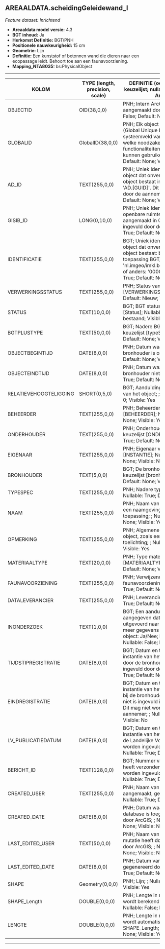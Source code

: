 ## AREAALDATA.scheidingGeleidewand_l

*Feature dataset: Inrichtend*


* __Areaaldata model versie:__ 4.3
* __BGT inhoud:__ Ja
* __Herkomst Definitie:__ BGT/PNH
* __Positionele nauwkeurigheid:__ 15 cm
* __Geometrie:__ Lijn
* __Definitie:__ Een kunststof of betonnen wand die dieren naar een ecopassage leidt. Behoort toe aan een faunavoorziening.
* __Mapping_NTA8035:__ bs:PhysicalObject

***

|__KOLOM__                           |__TYPE (length, precision, scale)__          	|__DEFINITIE__ (oorsprong; beschrijving; keuzelijst; nullable; default; zichtbaar in Areaalviewer)|
|------                              |----          	                            |-----    |
|OBJECTID                            |OID(38,0,0)                                   |PNH; Intern ArcGIS Identificatienummer, aangemaakt door ArcGIS; ; Nullable: False; Default: None; Visible: Yes|
|GLOBALID                            |GlobalID(38,0,0)                              |PNH; Elk object heeft een unieke GlobalID (Global Unique Identifier). Dit is een systeemveld van de ArcGIS software welke noodzakelijk is om een aantal functionaliteiten binnen deze software te kunnen gebruiken; ; Nullable: False; Default: None; Visible: Yes|
|AD_ID                               |TEXT(255,0,0)                                 |PNH; Uniek identificatienummer voor het object dat onveranderlijk is zolang het object bestaat in Areaaldata: in format 'AD.[GUID]'. Dit moet worden ingevuld door de aannemer; ; Nullable: False; Default: None; Visible: Yes|
|GISIB_ID                            |LONG(0,10,0)                                  |PNH; Uniek Identificatienummer beheer openbare ruimte (GISIB), wordt aangemaakt in GISIB en mag niet worden ingevuld door de aannemer; ; Nullable: True; Default: None; Visible: No|
|IDENTIFICATIE                       |TEXT(255,0,0)                                 |BGT; Uniek identificatienummer voor het object dat onveranderlijk is zolang het object bestaat: bevat indien van toepassing BGT/IMKL ID in format 'nl.imgeo/imkl.bronhouderscode.LokaalID' of anders: '00000'.LokaalID; ; Nullable: True; Default: None; Visible: No|
|VERWERKINGSSTATUS                   |TEXT(255,0,0)                                 |PNH; Status van de gegevens; keuzelijst [VERWERKINGSSTATUS]; Nullable: False; Default: Nieuw; Visible: Yes|
|STATUS                              |TEXT(10,0,0)                                  |BGT; BGT status van het object; keuzelijst [Status]; Nullable: False; Default: bestaand; Visible: No|
|BGTPLUSTYPE                         |TEXT(50,0,0)                                  |BGT; Nadere BGT typering van het object; keuzelijst [typeSHDLijn]; Nullable: True; Default: None; Visible: No|
|OBJECTBEGINTIJD                     |DATE(8,0,0)                                   |PNH; Datum waarop het object bij de bronhouder is ontstaan; ; Nullable: True; Default: None; Visible: Yes|
|OBJECTEINDTIJD                      |DATE(8,0,0)                                   |PNH; Datum waarop het object bij de bronhouder niet meer geldig is; ; Nullable: True; Default: None; Visible: Yes|
|RELATIEVEHOOGTELIGGING              |SHORT(0,5,0)                                  |BGT; Aanduiding voor de relatieve hoogte van het object; ; Nullable: False; Default: 0; Visible: Yes|
|BEHEERDER                           |TEXT(255,0,0)                                 |PNH; Beheerder van het object; keuzelijst [BEHEERDER]; Nullable: True; Default: None; Visible: Yes|
|ONDERHOUDER                         |TEXT(255,0,0)                                 |PNH; Onderhouder van het object; keuzelijst [ONDERHOUDER]; Nullable: True; Default: None; Visible: No|
|EIGENAAR                            |TEXT(255,0,0)                                 |PNH; Eigenaar van het object; keuzelijst [INSTANTIE]; Nullable: True; Default: None; Visible: No|
|BRONHOUDER                          |TEXT(5,0,0)                                   |BGT; De bronhoudercode van het object; keuzelijst [bronhouder]; Nullable: False; Default: None; Visible: Yes|
|TYPESPEC                            |TEXT(255,0,0)                                 |PNH; Nadere typering van het object; ; Nullable: True; Default: None; Visible: Yes|
|NAAM                                |TEXT(255,0,0)                                 |PNH; Naam van het Element. Let op hier is een naamgevings systematiek op van toepassing; ; Nullable: True; Default: None; Visible: Yes|
|OPMERKING                           |TEXT(255,0,0)                                 |PNH; Algemene opmerking voor het object, zoals een omschrijving of toelichting; ; Nullable: True; Default: None; Visible: Yes|
|MATERIAALTYPE                       |TEXT(20,0,0)                                  |PNH; Type materiaal; keuzelijst [MATERIAALTYPE]; Nullable: True; Default: None; Visible: Yes|
|FAUNAVOORZIENING                    |TEXT(255,0,0)                                 |PNH; Verwijzende sleutel naar faunavoorziening_v (simpel); ; Nullable: True; Default: None; Visible: No|
|DATALEVERANCIER                     |TEXT(255,0,0)                                 |PNH; Leverancier van de data; ; Nullable: True; Default: None; Visible: No|
|INONDERZOEK                         |TEXT(1,0,0)                                   |BGT; Een aanduiding waarmee wordt aangegeven dat een onderzoek wordt uitgevoerd naar de juistheid van een of meer gegevens van het betreffende object: Ja/Nee; keuzelijst [jaNee]; Nullable: False; Default: N; Visible: No|
|TIJDSTIPREGISTRATIE                 |DATE(8,0,0)                                   |BGT; Datum en tijdstip waarop deze instantie van het object is opgenomen door de bronhouder. Dit mag niet worden ingevuld door de aannemer; ; Nullable: True; Default: None; Visible: No|
|EINDREGISTRATIE                     |DATE(8,0,0)                                   |BGT; Datum en tijdstip waarop deze instantie van het object niet meer geldig is bij de bronhouder. Wanneer deze waarde niet is ingevuld is de instantie nog geldig. Dit mag niet worden ingevuld door de aannemer; ; Nullable: True; Default: None; Visible: No|
|LV_PUBLICATIEDATUM                  |DATE(8,0,0)                                   |BGT; Datum en tijdstip waarop deze instantie van het object is opgenomen in de Landelijke Voorziening. Dit mag niet worden ingevuld door de aannemer; ; Nullable: True; Default: None; Visible: No|
|BERICHT_ID                          |TEXT(128,0,0)                                 |BGT; Nummer van het bericht dat PNH heeft verzonden naar LV. Dit mag niet worden ingevuld door de aannemer; ; Nullable: True; Default: None; Visible: No|
|CREATED_USER                        |TEXT(255,0,0)                                 |PNH; Naam van gebruiker die de rij heeft aangemaakt, gegenereerd door ArcGIS; ; Nullable: True; Default: None; Visible: No|
|CREATED_DATE                        |DATE(8,0,0)                                   |PNH; Datum waarop de rij aan de database is toegevoegd, gegenereerd door ArcGIS; ; Nullable: True; Default: None; Visible: No|
|LAST_EDITED_USER                    |TEXT(50,0,0)                                  |PNH; Naam van gebruiker die de laatste mutatie heeft doorgevoerd, gegenereerd door ArcGIS; ; Nullable: True; Default: None; Visible: No|
|LAST_EDITED_DATE                    |DATE(8,0,0)                                   |PNH; Datum van de laatste mutatie, gegenereerd door ArcGIS; ; Nullable: True; Default: None; Visible: No|
|SHAPE                               |Geometry(0,0,0)                               |PNH; Lijn; ; Nullable: False; Default: None; Visible: Yes|
|SHAPE_Length                        |DOUBLE(0,0,0)                                 |PNH; Lengte in meters, 5 decimalen. Dit wordt berekend in bepaalde applicaties; ; Nullable: False; Default: None; Visible: No|
|LENGTE                              |DOUBLE(0,0,0)                                 |PNH; Lengte in meters, 5 decimalen. Dit wordt automatisch gevuld uit SHAPE_Length; ; Nullable: False; Default: None; Visible: Yes|


***
